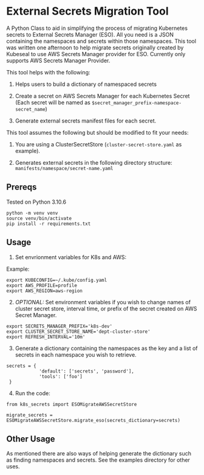 # External Secrets Migration Tool
A Python Class to aid in simplifying the process of migrating Kubernetes secrets to External Secrets Manager (ESO). All you need is a JSON containing the namespaces and secrets within those namespaces. This tool was written one afternoon to help migrate secrets originally created by Kubeseal to use AWS Secrets Manager provider for ESO. Currently only supports AWS Secrets Manager Provider. 

This tool helps with the following:

 1) Helps users to build a dictionary of namespaced secrets

 2) Create a secret on AWS Secrets Manager for each Kubernetes Secret (Each secret will be named as `$secret_manager_prefix-namespace-secret_name`)

 3) Generate external secrets manifest files for each secret.


This tool assumes the following but should be modified to fit your needs:

1) You are using a ClusterSecretStore (`cluster-secret-store.yaml` as example).

2) Generates external secrets in the following directory structure: `manifests/namespace/secret-name.yaml`


## Prereqs
Tested on Python 3.10.6
```
python -m venv venv
source venv/bin/activate
pip install -r requirements.txt
```

## Usage
1) Set envrionment variables for K8s and AWS:

 
Example:
```
export KUBECONFIG=~/.kube/config.yaml
export AWS_PROFILE=profile
export AWS_REGION=aws-region

```

2) *OPTIONAL:* Set environment variables if you wish to change names of cluster secret store, interval time, or prefix of the secret created on AWS Secret Manager.
```
export SECRETS_MANAGER_PREFIX='k8s-dev'
export CLUSTER_SECRET_STORE_NAME='dept-cluster-store'
export REFRESH_INTERVAL='10m'
```

3) Generate a dictionary containing the namespaces as the key and a list of secrets in each namespace you wish to retrieve.

```
secrets = {
            'default': ['secrets', 'password'],
            'tools': ['foo']
 }
```

4) Run the code:
```
from k8s_secrets import ESOMigrateAWSSecretStore

migrate_secrets = ESOMigrateAWSSecretStore.migrate_eso(secrets_dictionary=secrets)

```

## Other Usage
As mentioned there are also ways of helping generate the dictionary such as finding namespaces and secrets. See the examples directory for other uses.  